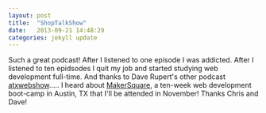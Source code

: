 ```yaml
---
layout: post
title:  "ShopTalkShow"
date:   2013-09-21 14:48:29
categories: jekyll update
---
```


Such a great podcast! After I listened to one episode I was addicted. After I listened to ten epidsodes I quit my job and started studying web development full-time. And thanks to Dave Rupert's other podcast <a href="http://atxwebshow.com/"> atxwebshow</a>..... <stop> I heard about <a href="http://themakersquare">MakerSquare</a>, a ten-week web development boot-camp in Austin, TX that I'll be attended in November! Thanks Chris and Dave!
